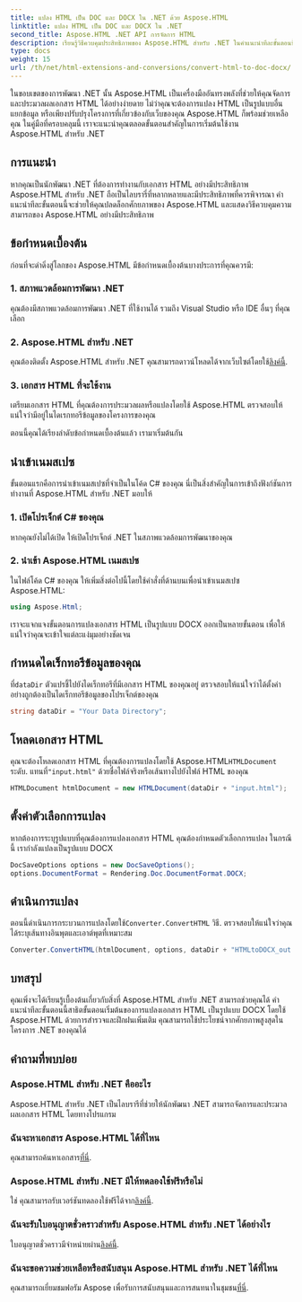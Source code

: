 ```yaml
---
title: แปลง HTML เป็น DOC และ DOCX ใน .NET ด้วย Aspose.HTML
linktitle: แปลง HTML เป็น DOC และ DOCX ใน .NET
second_title: Aspose.HTML .NET API การจัดการ HTML
description: เรียนรู้วิธีควบคุมประสิทธิภาพของ Aspose.HTML สำหรับ .NET ในคำแนะนำทีละขั้นตอนนี้ แปลง HTML เป็น DOCX ได้อย่างง่ายดายและยกระดับโปรเจ็กต์ .NET ของคุณ เริ่มต้นวันนี้!
type: docs
weight: 15
url: /th/net/html-extensions-and-conversions/convert-html-to-doc-docx/
---
```


ในขอบเขตของการพัฒนา .NET นั้น Aspose.HTML เป็นเครื่องมืออันทรงพลังที่ช่วยให้คุณจัดการและประมวลผลเอกสาร HTML ได้อย่างง่ายดาย ไม่ว่าคุณจะต้องการแปลง HTML เป็นรูปแบบอื่น แยกข้อมูล หรือเพียงปรับปรุงโครงการที่เกี่ยวข้องกับเว็บของคุณ Aspose.HTML ก็พร้อมช่วยเหลือคุณ ในคู่มือที่ครอบคลุมนี้ เราจะแนะนำคุณตลอดขั้นตอนสำคัญในการเริ่มต้นใช้งาน Aspose.HTML สำหรับ .NET

## การแนะนำ

หากคุณเป็นนักพัฒนา .NET ที่ต้องการทำงานกับเอกสาร HTML อย่างมีประสิทธิภาพ Aspose.HTML สำหรับ .NET ถือเป็นไลบรารี่ที่หลากหลายและมีประสิทธิภาพที่ควรพิจารณา คำแนะนำทีละขั้นตอนนี้จะช่วยให้คุณปลดล็อกศักยภาพของ Aspose.HTML และแสดงวิธีควบคุมความสามารถของ Aspose.HTML อย่างมีประสิทธิภาพ

## ข้อกำหนดเบื้องต้น

ก่อนที่จะดำดิ่งสู่โลกของ Aspose.HTML มีข้อกำหนดเบื้องต้นบางประการที่คุณควรมี:

### 1. สภาพแวดล้อมการพัฒนา .NET

คุณต้องมีสภาพแวดล้อมการพัฒนา .NET ที่ใช้งานได้ รวมถึง Visual Studio หรือ IDE อื่นๆ ที่คุณเลือก

### 2. Aspose.HTML สำหรับ .NET

 คุณต้องติดตั้ง Aspose.HTML สำหรับ .NET คุณสามารถดาวน์โหลดได้จากเว็บไซต์โดยใช้[ลิงค์นี้](https://releases.aspose.com/html/net/).

### 3. เอกสาร HTML ที่จะใช้งาน

เตรียมเอกสาร HTML ที่คุณต้องการประมวลผลหรือแปลงโดยใช้ Aspose.HTML ตรวจสอบให้แน่ใจว่ามีอยู่ในไดเรกทอรีข้อมูลของโครงการของคุณ

ตอนนี้คุณได้เรียงลำดับข้อกำหนดเบื้องต้นแล้ว เรามาเริ่มต้นกัน

## นำเข้าเนมสเปซ

ขั้นตอนแรกคือการนำเข้าเนมสเปซที่จำเป็นในโค้ด C# ของคุณ นี่เป็นสิ่งสำคัญในการเข้าถึงฟังก์ชันการทำงานที่ Aspose.HTML สำหรับ .NET มอบให้

### 1. เปิดโปรเจ็กต์ C# ของคุณ

หากคุณยังไม่ได้เปิด ให้เปิดโปรเจ็กต์ .NET ในสภาพแวดล้อมการพัฒนาของคุณ

### 2. นำเข้า Aspose.HTML เนมสเปซ

ในไฟล์โค้ด C# ของคุณ ให้เพิ่มสิ่งต่อไปนี้โดยใช้คำสั่งที่ด้านบนเพื่อนำเข้าเนมสเปซ Aspose.HTML:

```csharp
using Aspose.Html;
```

เราจะแจกแจงขั้นตอนการแปลงเอกสาร HTML เป็นรูปแบบ DOCX ออกเป็นหลายขั้นตอน เพื่อให้แน่ใจว่าคุณจะเข้าใจแต่ละแง่มุมอย่างชัดเจน

## กำหนดไดเร็กทอรีข้อมูลของคุณ

 ที่`dataDir` ตัวแปรชี้ไปยังไดเร็กทอรีที่มีเอกสาร HTML ของคุณอยู่ ตรวจสอบให้แน่ใจว่าได้ตั้งค่าอย่างถูกต้องเป็นไดเร็กทอรีข้อมูลของโปรเจ็กต์ของคุณ

```csharp
string dataDir = "Your Data Directory";
```

## โหลดเอกสาร HTML

 คุณจะต้องโหลดเอกสาร HTML ที่คุณต้องการแปลงโดยใช้ Aspose.HTML`HTMLDocument` ระดับ. แทนที่`"input.html"` ด้วยชื่อไฟล์จริงหรือเส้นทางไปยังไฟล์ HTML ของคุณ

```csharp
HTMLDocument htmlDocument = new HTMLDocument(dataDir + "input.html");
```

## ตั้งค่าตัวเลือกการแปลง

หากต้องการระบุรูปแบบที่คุณต้องการแปลงเอกสาร HTML คุณต้องกำหนดตัวเลือกการแปลง ในกรณีนี้ เรากำลังแปลงเป็นรูปแบบ DOCX

```csharp
DocSaveOptions options = new DocSaveOptions();
options.DocumentFormat = Rendering.Doc.DocumentFormat.DOCX;
```

## ดำเนินการแปลง

 ตอนนี้ดำเนินการกระบวนการแปลงโดยใช้`Converter.ConvertHTML` วิธี. ตรวจสอบให้แน่ใจว่าคุณได้ระบุเส้นทางอินพุตและเอาต์พุตที่เหมาะสม

```csharp
Converter.ConvertHTML(htmlDocument, options, dataDir + "HTMLtoDOCX_out.docx");
```

## บทสรุป

คุณเพิ่งจะได้เรียนรู้เบื้องต้นเกี่ยวกับสิ่งที่ Aspose.HTML สำหรับ .NET สามารถช่วยคุณได้ คำแนะนำทีละขั้นตอนนี้สาธิตขั้นตอนเริ่มต้นของการแปลงเอกสาร HTML เป็นรูปแบบ DOCX โดยใช้ Aspose.HTML ด้วยการสำรวจและฝึกฝนเพิ่มเติม คุณสามารถใช้ประโยชน์จากศักยภาพสูงสุดในโครงการ .NET ของคุณได้

## คำถามที่พบบ่อย

### Aspose.HTML สำหรับ .NET คืออะไร
Aspose.HTML สำหรับ .NET เป็นไลบรารีที่ช่วยให้นักพัฒนา .NET สามารถจัดการและประมวลผลเอกสาร HTML โดยทางโปรแกรม

### ฉันจะหาเอกสาร Aspose.HTML ได้ที่ไหน
 คุณสามารถค้นหาเอกสาร[ที่นี่](https://reference.aspose.com/html/net/).

### Aspose.HTML สำหรับ .NET มีให้ทดลองใช้ฟรีหรือไม่
 ใช่ คุณสามารถรับเวอร์ชันทดลองใช้ฟรีได้จาก[ลิงค์นี้](https://releases.aspose.com/).

### ฉันจะรับใบอนุญาตชั่วคราวสำหรับ Aspose.HTML สำหรับ .NET ได้อย่างไร
 ใบอนุญาตชั่วคราวมีจำหน่ายผ่าน[ลิงค์นี้](https://purchase.aspose.com/temporary-license/).

### ฉันจะขอความช่วยเหลือหรือสนับสนุน Aspose.HTML สำหรับ .NET ได้ที่ไหน
 คุณสามารถเยี่ยมชมฟอรัม Aspose เพื่อรับการสนับสนุนและการสนทนาในชุมชน[ที่นี่](https://forum.aspose.com/).